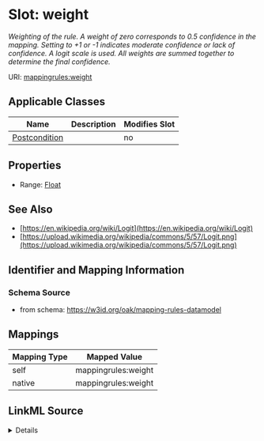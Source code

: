 

# Slot: weight


_Weighting of the rule. A weight of zero corresponds to 0.5 confidence in the mapping. Setting to +1 or -1 indicates moderate confidence or lack of confidence. A logit scale is used. All weights are summed together to determine the final confidence._





URI: [mappingrules:weight](https://w3id.org/oak/mapping-rules-datamodel/weight)



<!-- no inheritance hierarchy -->





## Applicable Classes

| Name | Description | Modifies Slot |
| --- | --- | --- |
| [Postcondition](Postcondition.md) |  |  no  |







## Properties

* Range: [Float](Float.md)





## See Also

* [https://en.wikipedia.org/wiki/Logit](https://en.wikipedia.org/wiki/Logit)
* [https://upload.wikimedia.org/wikipedia/commons/5/57/Logit.png](https://upload.wikimedia.org/wikipedia/commons/5/57/Logit.png)

## Identifier and Mapping Information







### Schema Source


* from schema: https://w3id.org/oak/mapping-rules-datamodel




## Mappings

| Mapping Type | Mapped Value |
| ---  | ---  |
| self | mappingrules:weight |
| native | mappingrules:weight |




## LinkML Source

<details>
```yaml
name: weight
description: Weighting of the rule. A weight of zero corresponds to 0.5 confidence
  in the mapping. Setting to +1 or -1 indicates moderate confidence or lack of confidence.
  A logit scale is used. All weights are summed together to determine the final confidence.
from_schema: https://w3id.org/oak/mapping-rules-datamodel
see_also:
- https://en.wikipedia.org/wiki/Logit
- https://upload.wikimedia.org/wikipedia/commons/5/57/Logit.png
rank: 1000
alias: weight
owner: Postcondition
domain_of:
- Postcondition
range: float

```
</details>